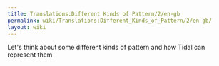 ```yaml
---
title: Translations:Different Kinds of Pattern/2/en-gb
permalink: wiki/Translations:Different_Kinds_of_Pattern/2/en-gb/
layout: wiki
---
```


Let's think about some different kinds of pattern and how Tidal can
represent them
